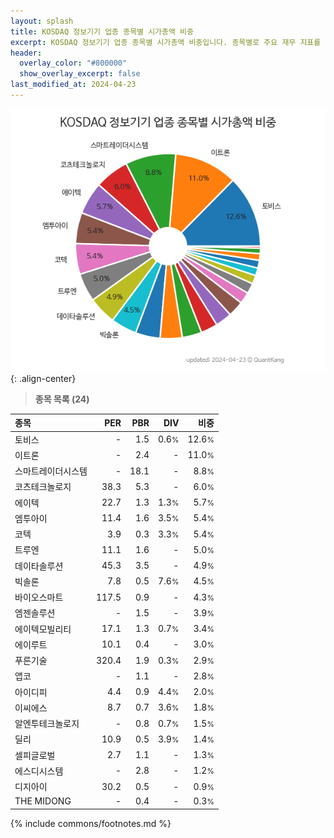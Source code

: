 ```yaml
---
layout: splash
title: KOSDAQ 정보기기 업종 종목별 시가총액 비중
excerpt: KOSDAQ 정보기기 업종 종목별 시가총액 비중입니다. 종목별로 주요 재무 지표를 함께 표시합니다.
header:
  overlay_color: "#800000"
  show_overlay_excerpt: false
last_modified_at: 2024-04-23
---
```



![KOSDAQ 정보기기 업종 종목별 시가총액 비중](/stats/sector/images/kosdaq_업종_정보기기_종목.png){: .align-center}


> **종목 목록 (24)**<a id="list"></a>

| **종목** | **PER** | **PBR** | **DIV** | **비중** |
| :------- | ------: | ------: | ------: | -------: |
| 토비스 | - | 1.5 | 0.6<small>%</small> | 12.6<small>%</small> |
| 이트론 | - | 2.4 | - | 11.0<small>%</small> |
| 스마트레이더시스템 | - | 18.1 | - | 8.8<small>%</small> |
| 코츠테크놀로지 | 38.3 | 5.3 | - | 6.0<small>%</small> |
| 에이텍 | 22.7 | 1.3 | 1.3<small>%</small> | 5.7<small>%</small> |
| 엠투아이 | 11.4 | 1.6 | 3.5<small>%</small> | 5.4<small>%</small> |
| 코텍 | 3.9 | 0.3 | 3.3<small>%</small> | 5.4<small>%</small> |
| 트루엔 | 11.1 | 1.6 | - | 5.0<small>%</small> |
| 데이타솔루션 | 45.3 | 3.5 | - | 4.9<small>%</small> |
| 빅솔론 | 7.8 | 0.5 | 7.6<small>%</small> | 4.5<small>%</small> |
| 바이오스마트 | 117.5 | 0.9 | - | 4.3<small>%</small> |
| 엠젠솔루션 | - | 1.5 | - | 3.9<small>%</small> |
| 에이텍모빌리티 | 17.1 | 1.3 | 0.7<small>%</small> | 3.4<small>%</small> |
| 에이루트 | 10.1 | 0.4 | - | 3.0<small>%</small> |
| 푸른기술 | 320.4 | 1.9 | 0.3<small>%</small> | 2.9<small>%</small> |
| 앱코 | - | 1.1 | - | 2.8<small>%</small> |
| 아이디피 | 4.4 | 0.9 | 4.4<small>%</small> | 2.0<small>%</small> |
| 이씨에스 | 8.7 | 0.7 | 3.6<small>%</small> | 1.8<small>%</small> |
| 알엔투테크놀로지 | - | 0.8 | 0.7<small>%</small> | 1.5<small>%</small> |
| 딜리 | 10.9 | 0.5 | 3.9<small>%</small> | 1.4<small>%</small> |
| 셀피글로벌 | 2.7 | 1.1 | - | 1.3<small>%</small> |
| 에스디시스템 | - | 2.8 | - | 1.2<small>%</small> |
| 디지아이 | 30.2 | 0.5 | - | 0.9<small>%</small> |
| THE MIDONG | - | 0.4 | - | 0.3<small>%</small> |

{% include commons/footnotes.md %}